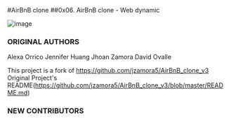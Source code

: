 #AirBnB clone
##0x06. AirBnB clone - Web dynamic

![image](https://github.com/user-attachments/assets/4aea27a9-ac13-4219-b6a1-383f5b32ceba)

### ORIGINAL AUTHORS
Alexa Orrico 
Jennifer Huang
Jhoan Zamora
David Ovalle

This project is a fork of https://github.com/jzamora5/AirBnB_clone_v3
Original Project's README(https://github.com/jzamora5/AirBnB_clone_v3/blob/master/README.md)

### NEW CONTRIBUTORS
